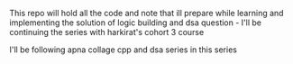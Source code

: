 This repo will hold all the code and note that ill prepare while learning and implementing the solution of logic building and dsa question -
I'll be continuing the series with harkirat's cohort 3 course

I'll be following apna collage cpp and dsa series in this series 
